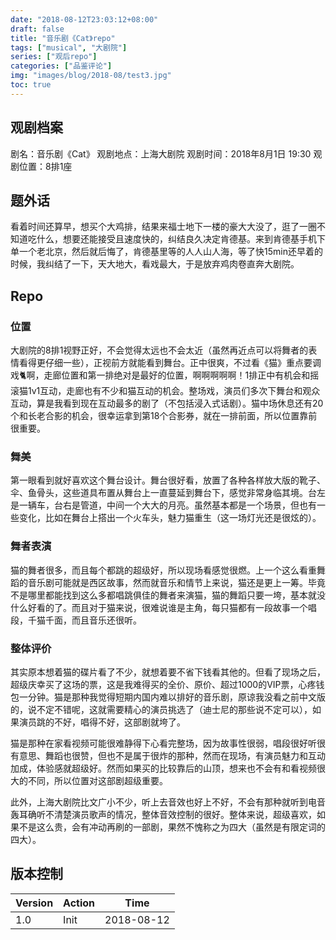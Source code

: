 ```yaml
---
date: "2018-08-12T23:03:12+08:00"
draft: false
title: "音乐剧《Cat》repo"
tags: ["musical", "大剧院"]
series: ["观后repo"]
categories: ["品鉴评论"]
img: "images/blog/2018-08/test3.jpg"
toc: true
---
```


## 观剧档案

剧名：音乐剧《Cat》
观剧地点：上海大剧院
观剧时间：2018年8月1日 19:30
观剧位置：8排1座

## 题外话

看着时间还算早，想买个大鸡排，结果来福士地下一楼的豪大大没了，逛了一圈不知道吃什么，想要还能接受且速度快的，纠结良久决定肯德基。来到肯德基手机下单一个老北京，然后就后悔了，肯德基里等的人人山人海，等了快15min还早着的时候，我纠结了一下，天大地大，看戏最大，于是放弃鸡肉卷直奔大剧院。

## Repo

### 位置

大剧院的8排1视野正好，不会觉得太远也不会太近（虽然再近点可以将舞者的表情看得更仔细一些），正视前方就能看到舞台。正中很爽，不过看《猫》重点要调戏:cat2:啊，走廊位置和第一排绝对是最好的位置，啊啊啊啊啊！1排正中有机会和摇滚猫1v1互动，走廊也有不少和猫互动的机会。整场戏，演员们多次下舞台和观众互动，算是我看到现在互动最多的剧了（不包括浸入式话剧）。猫中场休息还有20个和长老合影的机会，很幸运拿到第18个合影券，就在一排前面，所以位置靠前很重要。

### 舞美

第一眼看到就好喜欢这个舞台设计。舞台很好看，放置了各种各样放大版的靴子、伞、鱼骨头，这些道具布置从舞台上一直蔓延到舞台下，感觉非常身临其境。台左是一辆车，台右是管道，中间一个大大的月亮。虽然基本都是一个场景，但也有一些变化，比如在舞台上搭出一个火车头，魅力猫重生（这一场灯光还是很炫的）。

### 舞者表演

猫的舞者很多，而且每个都跳的超级好，所以现场看感觉很燃。上一个这么看重舞蹈的音乐剧可能就是西区故事，然而就音乐和情节上来说，猫还是更上一筹。毕竟不是哪里都能找到这么多都唱跳俱佳的舞者来演猫，猫的舞蹈只要一垮，基本就没什么好看的了。而且对于猫来说，很难说谁是主角，每只猫都有一段故事一个唱段，千猫千面，而且音乐还很听。

### 整体评价

其实原本想着猫的碟片看了不少，就想着要不省下钱看其他的。但看了现场之后，超级庆幸买了这场的票，这是我难得买的全价、原价、超过1000的VIP票，心疼钱包一分钟。猫是那种我觉得短期内国内难以排好的音乐剧，原谅我没看之前中文版的，说不定不错呢，这就需要精心的演员挑选了（迪士尼的那些说不定可以），如果演员跳的不好，唱得不好，这部剧就垮了。

猫是那种在家看视频可能很难静得下心看完整场，因为故事性很弱，唱段很好听很有意思、舞蹈也很赞，但也不是属于很炸的那种，然而在现场，有演员魅力和互动加成，体验感就超级好。然而如果买的比较靠后的山顶，想来也不会有和看视频很大的不同，所以位置对这部剧超级重要。

此外，上海大剧院比文广小不少，听上去音效也好上不好，不会有那种就听到电音轰耳确听不清楚演员歌声的情况，整体音效控制的很好。整体来说，超级喜欢，如果不是这么贵，会有冲动再刷的一部剧，果然不愧称之为四大（虽然是有限定词的四大）。

## 版本控制

| Version | Action | Time       |
| ------- | ------ | ---------- |
| 1.0     | Init   | 2018-08-12 |